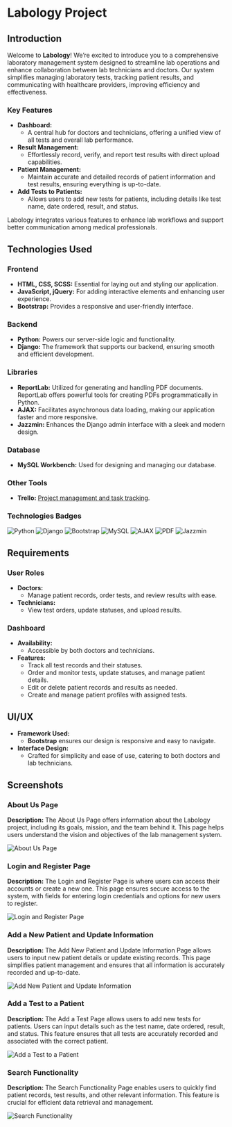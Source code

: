 <p align="center">
  <h1>Labology Project</h1>
</p>

## Introduction

Welcome to **Labology**! We’re excited to introduce you to a comprehensive laboratory management system designed to streamline lab operations and enhance collaboration between lab technicians and doctors. Our system simplifies managing laboratory tests, tracking patient results, and communicating with healthcare providers, improving efficiency and effectiveness.

### Key Features

- **Dashboard:** 
  - A central hub for doctors and technicians, offering a unified view of all tests and overall lab performance.
- **Result Management:** 
  - Effortlessly record, verify, and report test results with direct upload capabilities.
- **Patient Management:** 
  - Maintain accurate and detailed records of patient information and test results, ensuring everything is up-to-date.
- **Add Tests to Patients:** 
  - Allows users to add new tests for patients, including details like test name, date ordered, result, and status.

Labology integrates various features to enhance lab workflows and support better communication among medical professionals.

## Technologies Used

### Frontend
- **HTML, CSS, SCSS:** Essential for laying out and styling our application.
- **JavaScript, jQuery:** For adding interactive elements and enhancing user experience.
- **Bootstrap:** Provides a responsive and user-friendly interface.

### Backend
- **Python:** Powers our server-side logic and functionality.
- **Django:** The framework that supports our backend, ensuring smooth and efficient development.

### Libraries
- **ReportLab:** Utilized for generating and handling PDF documents. ReportLab offers powerful tools for creating PDFs programmatically in Python.
- **AJAX:** Facilitates asynchronous data loading, making our application faster and more responsive.
- **Jazzmin:** Enhances the Django admin interface with a sleek and modern design.

### Database
- **MySQL Workbench:** Used for designing and managing our database.

### Other Tools
- **Trello:** [Project management and task tracking](https://trello.com/your-board-link).

### Technologies Badges

![Python](https://img.shields.io/badge/python-%2337C7D0.svg?style=for-the-badge&logo=python&logoColor=white) ![Django](https://img.shields.io/badge/django-%23092E20.svg?style=for-the-badge&logo=django&logoColor=white) ![Bootstrap](https://img.shields.io/badge/bootstrap-%238511FA.svg?style=for-the-badge&logo=bootstrap&logoColor=white) ![MySQL](https://img.shields.io/badge/mysql-%2300f.svg?style=for-the-badge&logo=mysql&logoColor=white) ![AJAX](https://img.shields.io/badge/ajax-%23000000.svg?style=for-the-badge&logo=ajax&logoColor=white) ![PDF](https://img.shields.io/badge/pdf-%23E34F26.svg?style=for-the-badge&logo=pdf&logoColor=white) ![Jazzmin](https://img.shields.io/badge/jazzmin-%23000000.svg?style=for-the-badge&logo=jazzmin&logoColor=white)

## Requirements

### User Roles

- **Doctors:** 
  - Manage patient records, order tests, and review results with ease.
- **Technicians:** 
  - View test orders, update statuses, and upload results.

### Dashboard

- **Availability:** 
  - Accessible by both doctors and technicians.
- **Features:** 
  - Track all test records and their statuses.
  - Order and monitor tests, update statuses, and manage patient details.
  - Edit or delete patient records and results as needed.
  - Create and manage patient profiles with assigned tests.

## UI/UX

- **Framework Used:** 
  - **Bootstrap** ensures our design is responsive and easy to navigate.
- **Interface Design:** 
  - Crafted for simplicity and ease of use, catering to both doctors and lab technicians.

## Screenshots

### About Us Page

**Description:**
The About Us Page offers information about the Labology project, including its goals, mission, and the team behind it. This page helps users understand the vision and objectives of the lab management system.

![About Us Page](path/to/about-us-page-screenshot.png)

### Login and Register Page

**Description:**
The Login and Register Page is where users can access their accounts or create a new one. This page ensures secure access to the system, with fields for entering login credentials and options for new users to register.

![Login and Register Page](path/to/login-register-page-screenshot.png)

### Add a New Patient and Update Information

**Description:**
The Add New Patient and Update Information Page allows users to input new patient details or update existing records. This page simplifies patient management and ensures that all information is accurately recorded and up-to-date.

![Add New Patient and Update Information](path/to/add-update-patient-page-screenshot.png)

### Add a Test to a Patient

**Description:**
The Add a Test Page allows users to add new tests for patients. Users can input details such as the test name, date ordered, result, and status. This feature ensures that all tests are accurately recorded and associated with the correct patient.

![Add a Test to a Patient](path/to/add-test-page-screenshot.png)

### Search Functionality

**Description:**
The Search Functionality Page enables users to quickly find patient records, test results, and other relevant information. This feature is crucial for efficient data retrieval and management.

![Search Functionality](path/to/search-functionality-screenshot.png)


